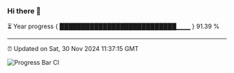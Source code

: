 ### Hi there 👋

⏳ Year progress { ███████████████████████████▁▁▁ } 91.39 %

---

⏰ Updated on Sat, 30 Nov 2024 11:37:15 GMT

![Progress Bar CI](https://github.com/IshwaranRudhara/GIT-ACTION/workflows/Progress%20Bar%20CI/badge.svg)
